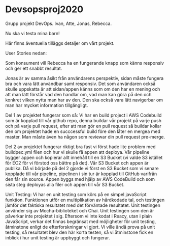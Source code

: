 # Devsopsproj2020
Grupp projekt DevOps. Ivan, Atte, Jonas, Rebecca.


Nu ska vi testa mina barn! 

Här finns äventuella tilläggs detaljer om vårt projekt.



User Stories nedan:

Som konsument vill Rebecca ha en fungerande knapp som känns responsiv och ger ett snabbt resultat.


Jonas är av samma åsikt från användarens perspektiv, sidan måste fungera bra och vara lätt användbar samt responsiv.
Det som användaren också skulle uppskatta är att sidan/appen känns som om den har en mening och att man lätt förstår vad den handlar om, vad man kan göra på den och konkret vilken nytta man har av den. 
Den ska också vara lätt navigerbar om man har mycket information tillgängligt.

Del 1 av projektet fungerar som så: Vi har en build project i AWS Codebuild som är kopplad till vår github repo, denna buildar vår projekt på varje push och på varje pull request, efter att man gör en pull
request så buildar kollar den om projektet hade en succcessful build före den låter en mergea med master. Man måste även ha någon som reviewar din pull request pre-merge.


Del 2 av projektet fungerar riktigt bra fast vi först hade lite problem med buildpec.yml filen och hur vi skulle få appen att deploya.
Vår pipeline bygger appen och kopierar allt innehåll till en S3 Bucket (vi valde S3 istället för EC2 för vi förstod oss bättre på det).  Vår S3 Bucket och appen är publika.
Då vi började på del 2 gjorde vi först en S3 Bucket som vi senare kopplade till vår pipeline, pipelinen i sin tur är kopplad till GitHub varifrån den får sin source. Appen byggs med hjälp av AWS CodeBuild och som sista steg deployas alla filer och appen till vår S3 Bucket.

Unit Testing:
Vi har en unit testing som körs på en simpel javaScript funktion. Funktionen utför en multiplikation av hårdkodade tal, och testingen jämför det faktiska resultatet med det förväntade resultatet. Unit testingen använder sig av Mocha-biblioteket och Chai. 
Unit testingen som den är påverkar inte projektet i sig. Eftersom vi inte kodat i Reacy, utan i plain JavaScript, verkar det finnas begränsat med möjligheter för unit testing, åtminstone enligt de efterforskningar vi gjort. Vi ville ändå prova på unit testing, så resultatet blev den här korta testen, så vi åtminstone fick en inblick i hur unit testing är uppbyggt och fungerar.